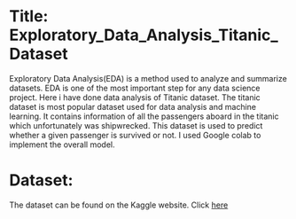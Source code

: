# Title: Exploratory_Data_Analysis_Titanic_Dataset
Exploratory Data Analysis(EDA) is a method used to analyze and summarize datasets. EDA is one of the most important step for any data science project. Here i have done data analysis of Titanic dataset. The titanic dataset is most popular dataset used for data analysis and machine learning. It contains information of all the passengers aboard in the titanic which unfortunately was shipwrecked. This dataset is used to predict whether a given passenger is survived or not. I used Google colab to implement the overall model.

# Dataset: 
The dataset can be found on the Kaggle website. Click [here](https://www.kaggle.com/datasets/hesh97/titanicdataset-traincsv)
